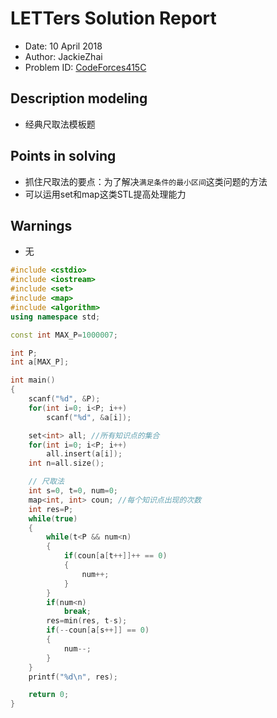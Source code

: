 # LETTers Solution Report

- Date: 10 April 2018
- Author: JackieZhai
- Problem ID: [CodeForces415C](http://codeforces.com/problemset/problem/415/C)

## Description modeling

- 经典尺取法模板题

## Points in solving

- 抓住尺取法的要点：为了解决`满足条件的最小区间`这类问题的方法
- 可以运用set和map这类STL提高处理能力

## Warnings

- 无

```c++
#include <cstdio>
#include <iostream>
#include <set>
#include <map>
#include <algorithm>
using namespace std;

const int MAX_P=1000007;

int P;
int a[MAX_P];

int main()
{
	scanf("%d", &P);
	for(int i=0; i<P; i++)
		scanf("%d", &a[i]);

	set<int> all; //所有知识点的集合
	for(int i=0; i<P; i++)
		all.insert(a[i]);
	int n=all.size();

	// 尺取法
	int s=0, t=0, num=0;
	map<int, int> coun; //每个知识点出现的次数
	int res=P;
	while(true)
	{
		while(t<P && num<n)
		{
			if(coun[a[t++]]++ == 0)
			{
				num++;
			}
		}
		if(num<n)
			break;
		res=min(res, t-s);
		if(--coun[a[s++]] == 0)
		{
			num--;
		}
	}
	printf("%d\n", res);

	return 0;
}
```
